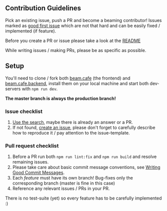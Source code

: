 ## Contribution Guidelines

Pick an existing issue, push a PR and become a beaming contributor!
Issues marked as [good first issue](https://github.com/dot-cafe/beam.cafe/issues?q=is%3Aopen+is%3Aissue+label%3A%22good+first+issue%22) which are not that hard and can be easily fixed / implemented (if feature).

Before you create a PR or issue please take a look at the [README](https://github.com/ovanta/vue-cloudfront/blob/master/README.md)

While writing issues / making PRs, please be as specific as possible.

## Setup
You'll need to clone / fork both [beam.cafe](https://github.com/dot-cafe/beam.cafe) (the frontend) and [beam.cafe.backend](https://github.com/dot-cafe/beam.cafe.backend),
install them on your local machine and start both dev-servers with `npm run dev`.

**The master branch is always the production branch!**

### Issue checklist

 1. [Use the search](https://github.com/dot-cafe/beam.cafe.backend/search?type=Issues), maybe there is already an answer or a PR.
 2. If not found, [create an issue](https://github.com/dot-cafe/beam.cafe.backend/issues/new), please don't forget to carefully describe how to reproduce it / pay attention to the issue-template.

### Pull request checklist

 1. Before a PR run both `npm run lint:fix` and `npm run build` and resolve remaining issues.
 2. Please take care about basic commit message conventions, see [Writing Good Commit Messages](https://github.com/erlang/otp/wiki/writing-good-commit-messages).
 3. Each _feature_ must have its own branch! Bug-fixes only the corresponding branch (master is fine in this case)
 4. Reference any relevant issues / PRs in your PR.

There is no test-suite (yet) so every feature has to be carefully implemented :)
